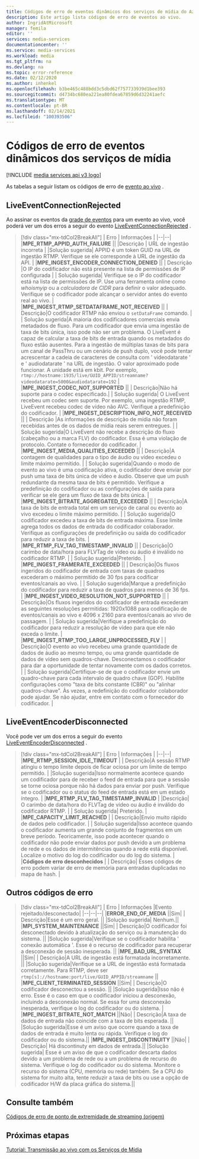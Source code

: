 ```yaml
---
title: Códigos de erro de eventos dinâmicos dos serviços de mídia do Azure
description: Este artigo lista códigos de erro de eventos ao vivo.
author: IngridAtMicrosoft
manager: femila
editor: ''
services: media-services
documentationcenter: ''
ms.service: media-services
ms.workload: media
ms.tgt_pltfrm: na
ms.devlang: na
ms.topic: error-reference
ms.date: 02/12/2020
ms.author: inhenkel
ms.openlocfilehash: b3be465c488bdd3c5dbd62f757733939d1bee393
ms.sourcegitcommit: d4734bc680ea221ea80fdea67859d6d32241aefc
ms.translationtype: MT
ms.contentlocale: pt-BR
ms.lasthandoff: 02/14/2021
ms.locfileid: "100393506"
---
```

# <a name="media-services-live-event-error-codes"></a>Códigos de erro de eventos dinâmicos dos serviços de mídia

[!INCLUDE [media services api v3 logo](./includes/v3-hr.md)]

As tabelas a seguir listam os códigos de erro de [evento ao vivo](live-events-outputs-concept.md) .

## <a name="liveeventconnectionrejected"></a>LiveEventConnectionRejected

Ao assinar os eventos da [grade de eventos](../../event-grid/index.yml) para um evento ao vivo, você poderá ver um dos erros a seguir do evento [LiveEventConnectionRejected](media-services-event-schemas.md\#liveeventconnectionrejected) .
> [!div class="mx-tdCol2BreakAll"]
>| Erro | Informações |
>|--|--|
>|**MPE_RTMP_APPID_AUTH_FAILURE** ||
>|Descrição | URL de ingestão incorreta |
>|Solução sugerida| APPID é um token GUID na URL de ingestão RTMP. Verifique se ele corresponde à URL de ingestão da API. |
>|**MPE_INGEST_ENCODER_CONNECTION_DENIED** ||
>| Descrição |O IP do codificador não está presente na lista de permissões de IP configurada |
>| Solução sugerida| Verifique se o IP do codificador está na lista de permissões de IP. Use uma ferramenta online como *whoismyip* ou a *calculadora de CIDR* para definir o valor adequado.  Verifique se o codificador pode alcançar o servidor antes do evento real ao vivo. |
>|**MPE_INGEST_RTMP_SETDATAFRAME_NOT_RECEIVED** ||
>| Descrição|O codificador RTMP não enviou o `setDataFrame` comando. |
>| Solução sugerida|A maioria dos codificadores comerciais envia metadados de fluxo. Para um codificador que envia uma ingestão de taxa de bits única, isso pode não ser um problema. O LiveEvent é capaz de calcular a taxa de bits de entrada quando os metadados do fluxo estão ausentes.  Para a ingestão de múltiplas taxas de bits para um canal de PassThru ou um cenário de push duplo, você pode tentar acrescentar a cadeia de caracteres de consulta com ' videodatarate ' e ' audiodatarate ' na URL de ingestão. O valor aproximado pode funcionar. A unidade está em kbit. Por exemplo, `rtmp://hostname:1935/live/GUID_APPID/streamname?videodatarate=5000&audiodatarate=192` |
>|**MPE_INGEST_CODEC_NOT_SUPPORTED** ||
>| Descrição|Não há suporte para o codec especificado.|
>| Solução sugerida| O LiveEvent recebeu um codec sem suporte. Por exemplo, uma ingestão RTMP, LiveEvent recebeu codec de vídeo não AVC.  Verifique a predefinição do codificador. |
>|**MPE_INGEST_DESCRIPTION_INFO_NOT_RECEIVED** ||
>| Descrição |As informações de descrição de mídia não foram recebidas antes de os dados de mídia reais serem entregues. |
>| Solução sugerida|O LiveEvent não recebe a descrição do fluxo (cabeçalho ou a marca FLV) do codificador. Essa é uma violação de protocolo. Contate o fornecedor do codificador. |
>|**MPE_INGEST_MEDIA_QUALITIES_EXCEEDED** ||
>| Descrição|A contagem de qualidades para o tipo de áudio ou vídeo excedeu o limite máximo permitido. |
>| Solução sugerida|Quando o modo de evento ao vivo é uma codificação ativa, o codificador deve enviar por push uma taxa de bits única de vídeo e áudio.  Observe que um push redundante da mesma taxa de bits é permitido. Verifique a predefinição do codificador ou as configurações de saída para verificar se ele gera um fluxo de taxa de bits única. |
>|**MPE_INGEST_BITRATE_AGGREGATED_EXCEEDED** ||
>| Descrição|A taxa de bits de entrada total em um serviço de canal ou evento ao vivo excedeu o limite máximo permitido. |
>| Solução sugerida|O codificador excedeu a taxa de bits de entrada máxima. Esse limite agrega todos os dados de entrada do codificador colaborador. Verifique as configurações de predefinição ou saída do codificador para reduzir a taxa de bits. |
>|**MPE_RTMP_FLV_TAG_TIMESTAMP_INVALID** ||
>| Descrição|O carimbo de data/hora para FLVTag de vídeo ou áudio é inválido no codificador RTMP. |
>| Solução sugerida|Preterido. |
>|**MPE_INGEST_FRAMERATE_EXCEEDED** ||
>| Descrição|Os fluxos ingeridos do codificador de entrada com taxas de quadros excederam o máximo permitido de 30 fps para codificar eventos/canais ao vivo. |
>| Solução sugerida|Marque a predefinição do codificador para reduzir a taxa de quadros para menos de 36 fps. |
>|**MPE_INGEST_VIDEO_RESOLUTION_NOT_SUPPORTED** ||
>| Descrição|Os fluxos ingeridos do codificador de entrada excederam as seguintes resoluções permitidas: 1920x1088 para codificação de eventos/canais ao vivo e 4096 x 2160 para eventos/canais ao vivo de passagem. |
>| Solução sugerida|Verifique a predefinição do codificador para reduzir a resolução de vídeo para que ele não exceda o limite. |
>|**MPE_INGEST_RTMP_TOO_LARGE_UNPROCESSED_FLV** |
>| Descrição|O evento ao vivo recebeu uma grande quantidade de dados de áudio ao mesmo tempo, ou uma grande quantidade de dados de vídeo sem quadros-chave. Desconectamos o codificador para dar a oportunidade de tentar novamente com os dados corretos. |
>| Solução sugerida|Certifique-se de que o codificador envie um quadro-chave para cada intervalo de quadro chave (GOP).  Habilite configurações como "taxa de bits constante (CBR)" ou "alinhar quadros-chave". Às vezes, a redefinição do codificador colaborador pode ajudar. Se não ajudar, entre em contato com o fornecedor do codificador. |

## <a name="liveeventencoderdisconnected"></a>LiveEventEncoderDisconnected

Você pode ver um dos erros a seguir do evento [LiveEventEncoderDisconnected](media-services-event-schemas.md\#liveeventencoderdisconnected) .

> [!div class="mx-tdCol2BreakAll"]
>| Erro | Informações |
>|--|--|
>|**MPE_RTMP_SESSION_IDLE_TIMEOUT** |
>| Descrição|A sessão RTMP atingiu o tempo limite depois de ficar ociosa por um limite de tempo permitido. |
>|Solução sugerida|Isso normalmente acontece quando um codificador para de receber o feed de entrada para que a sessão se torne ociosa porque não há dados para enviar por push. Verifique se o codificador ou o status do feed de entrada está em um estado íntegro. |
>|**MPE_RTMP_FLV_TAG_TIMESTAMP_INVALID** |
>|Descrição| O carimbo de data/hora do FLVTag de vídeo ou áudio é inválido do codificador RTMP. |
>| Solução sugerida| Preterido. |
>|**MPE_CAPACITY_LIMIT_REACHED** |
>| Descrição|Envio muito rápido de dados pelo codificador. |
>| Solução sugerida|Isso acontece quando o codificador aumenta um grande conjunto de fragmentos em um breve período.  Teoricamente, isso pode acontecer quando o codificador não pode enviar dados por push devido a um problema de rede e os dados de intermitências quando a rede está disponível. Localize o motivo do log do codificador ou do log do sistema. |
>|**Códigos de erro desconhecidos** |
>| Descrição| Esses códigos de erro podem variar de erro de memória para entradas duplicadas no mapa de hash. |

## <a name="other-error-codes"></a>Outros códigos de erro

> [!div class="mx-tdCol2BreakAll"]
>| Erro | Informações |Evento rejeitado/desconectado|
>|--|--|--|
>|**ERROR_END_OF_MEDIA** ||Sim|
>| Descrição|Esse é um erro geral. ||
>|Solução sugerida| Nenhum.||
>|**MPI_SYSTEM_MAINTENANCE** ||Sim|
>| Descrição|O codificador foi desconectado devido à atualização do serviço ou à manutenção do sistema. ||
>|Solução sugerida|Verifique se o codificador habilita ' conexão automática '. Esse é o recurso de codificador para recuperar a desconexão de sessão inesperada. ||
>|**MPE_BAD_URL_SYNTAX** ||Sim|
>| Descrição|A URL de ingestão está formatada incorretamente. ||
>|Solução sugerida|Verifique se a URL de ingestão está formatada corretamente. Para RTMP, deve ser `rtmp[s]://hostname:port/live/GUID_APPID/streamname` ||
>|**MPE_CLIENT_TERMINATED_SESSION** ||Sim|
>| Descrição|O codificador desconectou a sessão.  ||
>|Solução sugerida|Isso não é erro. Esse é o caso em que o codificador iniciou a desconexão, incluindo a desconexão normal. Se essa for uma desconexão inesperada, verifique o log do codificador ou do sistema. |
>|**MPE_INGEST_BITRATE_NOT_MATCH** ||Não|
>| Descrição|A taxa de dados de entrada não coincide com a taxa de bits esperada. ||
>|Solução sugerida|Esse é um aviso que ocorre quando a taxa de dados de entrada é muito lenta ou rápida. Verifique o log do codificador ou do sistema.||
>|**MPE_INGEST_DISCONTINUITY** ||Não|
>| Descrição| Há discontinuty em dados de entrada.||
>|Solução sugerida| Esse é um aviso de que o codificador descarta dados devido a um problema de rede ou a um problema de recurso do sistema. Verifique o log do codificador ou do sistema. Monitore o recurso do sistema (CPU, memória ou rede) também. Se a CPU do sistema for muito alta, tente reduzir a taxa de bits ou use a opção de codificador H/W da placa gráfica do sistema.||

## <a name="see-also"></a>Consulte também

[Códigos de erro de ponto de extremidade de streaming (origem)](streaming-endpoint-error-codes.md)

## <a name="next-steps"></a>Próximas etapas

[Tutorial: Transmissão ao vivo com os Serviços de Mídia](stream-live-tutorial-with-api.md)
